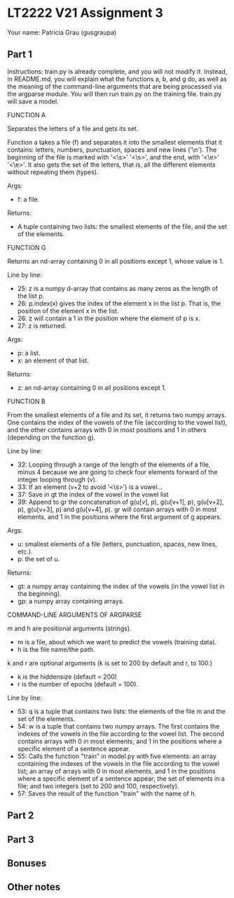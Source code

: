 # LT2222 V21 Assignment 3

Your name: Patricia Grau (gusgraupa)

## Part 1

Instructions: train.py is already complete, and you will not modify it. Instead, in README.md, you will explain what the functions a, b, and g do, as well as the meaning of the command-line arguments that are being processed via the argparse module. You will then run train.py on the training file.  train.py will save a model.



FUNCTION A

Separates the letters of a file and gets its set.


Function a takes a file (f) and separates it into the smallest elements that it contains: letters, numbers, punctuation, spaces and new lines ('\n'). The beginning of the file is marked with '<\s>' '<\s>', and the end, with '<\e>' '<\e>'. It also gets the set of the letters, that is, all the different elements without repeating them (types).

Args:
- f: a file.

Returns: 
- A tuple containing two lists: the smallest elements of the file, and the set of the elements.



FUNCTION G

Returns an nd-array containing 0 in all positions except 1, whose value is 1.

Line by line:

- 25: z is a numpy d-array that contains as many zeros as the length of the list p.
- 26: p.index(x) gives the index of the element x in the list p. That is, the position of the element x in the list. 
- 26: z will contain a 1 in the position where the element of p is x.
- 27: z is returned.

Args:
- p: a list.
- x: an element of that list.

Returns:
- z: an nd-array containing 0 in all positions except 1.



FUNCTION B

From the smallest elements of a file and its set, it returns two numpy arrays. One contains the index of the vowels of the file (according to the vowel list), and the other contains arrays with 0 in most positions and 1 in others (depending on the function g).


Line by line:

- 32: Looping through a range of the length of the elements of a file, minus 4 because we are going to check four elements forward of the integer looping through (v).
- 33: If an element (v+2 to avoid '<\s>') is a vowel...
- 37: Save in gt the index of the vowel in the vowel list
- 39: Append to gr the concatenation of g(u[v], p), g(u[v+1], p), g(u[v+2], p), g(u[v+3], p) and g(u[v+4], p). gr will contain arrays with 0 in most elements, and 1 in the positions where the first argument of g appears.


Args:
- u: smallest elements of a file (letters, punctuation, spaces, new lines, etc.).
- p: the set of u.

Returns:
- gt: a numpy array containing the index of the vowels (in the vowel list in the beginning).
- gp: a numpy array containing arrays.



COMMAND-LINE ARGUMENTS OF ARGPARSE

m and h are positional arguments (strings). 

- m is a file, about which we want to predict the vowels (training data).
- h is the file name/the path.

k and r are optional arguments (k is set to 200 by default and r, to 100.)

- k is the hiddensize (default = 200)
- r is the number of epochs (default = 100).


Line by line:
- 53: q is a tuple that contains two lists: the elements of the file m and the set of the elements.
- 54: w is a tuple that contains two numpy arrays. The first contains the indexes of the vowels in the file according to the vowel list. The second contains arrays with 0 in most elements, and 1 in the positions where a specific element of a sentence appear.
- 55: Calls the function "train" in model.py with five elements: an array containing the indexes of the vowels in the file according to the vowel list; an array of arrays with 0 in most elements, and 1 in the positions where a specific element of a sentence appear; the set of elements in a file; and two integers (set to 200 and 100, respectively).
- 57: Saves the result of the function "train" with the name of h.


## Part 2

## Part 3

## Bonuses

## Other notes
